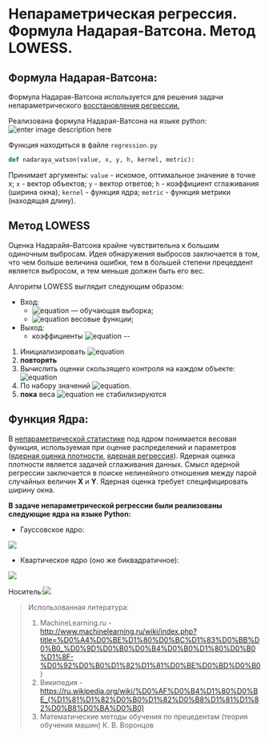 
# Непараметрическая регрессия.<br />Формула Надарая-Ватсона. Метод LOWESS.

## Формула Надарая-Ватсона:

Формула Надарая-Ватсона используется для решения задачи непараметрического [восстановления регрессии.](http://www.machinelearning.ru/wiki/index.php?title=%D0%A0%D0%B5%D0%B3%D1%80%D0%B5%D1%81%D1%81%D0%B8%D0%BE%D0%BD%D0%BD%D1%8B%D0%B9_%D0%B0%D0%BD%D0%B0%D0%BB%D0%B8%D0%B7 "Восстановление регрессии")

Реализована формула Надарая-Ватсона на языке python:
![enter image description here](http://www.machinelearning.ru/mimetex/?$a_h%28x;X%5El%29%20=%20%5Cfrac%7B%5Csum_%7Bi=1%7D%5E%7Bl%7D%20y_i%5Comega_i%28x%29%7D%7B%5Csum_%7Bi=1%7D%5E%7Bl%7D%20%5Comega_i%28x%29%7D%20=%20%5Cfrac%7B%5Csum_%7Bi=1%7D%5E%7Bl%7D%20y_iK%5Cleft%28%5Cfrac%7B%5Crho%28x,x_i%29%7D%7Bh%7D%20%5Cright%20%29%7D%7B%5Csum_%7Bi=1%7D%5E%7Bl%7D%20K%5Cleft%28%5Cfrac%7B%5Crho%28x,x_i%29%7D%7Bh%7D%20%5Cright%20%29%7D$)

Функция находиться в файле `regression.py`
```python
def nadaraya_watson(value, x, y, h, kernel, metric):
```
Принимает аргументы: `value` - искомое, оптимальное значение в точке x;  `x` - вектор объектов;  `y` - вектор ответов; `h` - коэффициент сглаживания (ширина окна); `kernel` - функция ядра; `metric` - функция метрики (находящая длину).

## Метод LOWESS

Оценка Надарайя–Ватсона крайне чувствительна к большим одиночным выбросам. Идея обнаружения выбросов заключается в том, что чем больше величина ошибки, тем в большей степени прецеддент является выбросом, и тем меньше должен быть его вес.

Алгоритм LOWESS  выглядит следующим образом:
* Вход:
	* ![equation](https://latex.codecogs.com/gif.latex?X^m) — обучающая выборка;
	* ![equation](https://latex.codecogs.com/gif.latex?w_t,%20\,\,\,%20t=1,\ldots,m) весовые функции;
* Выход:
	* коэффициенты ![equation](https://latex.codecogs.com/gif.latex?\delta_t,%20\,\,\,%20t=1,\ldots,m)
--
1. Инициализировать ![equation](https://latex.codecogs.com/gif.latex?\delta_1:=\ldots=\delta_m:=1)
2. **повторять**
3. Вычислить оценки скользящего контроля на каждом объекте: <br />
![equation](https://latex.codecogs.com/gif.latex?\hat{y_t}:=a(x_t;%20X\setminus\{%20x_t\})%20=%20\frac{%20\sum_{i=1,%20i\neq%20t%20}^{m}%20{y_i%20\delta_i%20K\left(%20\frac{\rho(x_i,x_t)}%20{h(x_t)}\right)}}%20{\sum_{i=1,%20i\neq%20t%20}^{m}%20{y_i%20K\left(%20\frac{\rho(x_i,x_t)}{h(x_t)}\right)}%20})
4. По набору значений ![equation](https://latex.codecogs.com/gif.latex?\hat{\varepsilon_t}=%20\|%20\hat{y_t}%20-%20y_t%20\|$%20%D0%B2%D1%8B%D1%87%D0%B8%D1%81%D0%BB%D0%B8%D1%82%D1%8C%20%D0%BD%D0%BE%D0%B2%D1%8B%D0%B5%20%D0%B7%D0%BD%D0%B0%D1%87%D0%B5%D0%BD%D0%B8%D1%8F%20%D0%BA%D0%BE%D1%8D%D1%84%D1%84%D0%B8%D1%86%D0%B8%D0%B5%D0%BD%D1%82%D0%BE%D0%B2%20$\delta_t).
5. **пока** веса ![equation](https://latex.codecogs.com/gif.latex?\delta_t) не стабилизируются

## Функция Ядра:
В [непараметрической статистике](https://ru.wikipedia.org/wiki/%D0%9D%D0%B5%D0%BF%D0%B0%D1%80%D0%B0%D0%BC%D0%B5%D1%82%D1%80%D0%B8%D1%87%D0%B5%D1%81%D0%BA%D0%B0%D1%8F_%D1%81%D1%82%D0%B0%D1%82%D0%B8%D1%81%D1%82%D0%B8%D0%BA%D0%B0 "Непараметрическая статистика") под ядром понимается весовая функция, используемая при оценке распределений и параметров ([ядерная оценка плотности](https://ru.wikipedia.org/wiki/%D0%AF%D0%B4%D0%B5%D1%80%D0%BD%D0%B0%D1%8F_%D0%BE%D1%86%D0%B5%D0%BD%D0%BA%D0%B0_%D0%BF%D0%BB%D0%BE%D1%82%D0%BD%D0%BE%D1%81%D1%82%D0%B8 "Ядерная оценка плотности"), [ядерная регрессия](https://ru.wikipedia.org/wiki/%D0%AF%D0%B4%D0%B5%D1%80%D0%BD%D0%B0%D1%8F_%D1%80%D0%B5%D0%B3%D1%80%D0%B5%D1%81%D1%81%D0%B8%D1%8F "Ядерная регрессия")).  Ядерная оценка плотности является задачей сглаживания данных. Смысл ядерной регрессии заключается в поиске нелинейного отношения между парой случайных величин **X** и **Y**. Ядерная оценка требует специфицировать ширину окна.

**В задаче непараметрической регрессии были реализованы следующие ядра на языке Python:**
* Гауссовское ядро:

![](https://wikimedia.org/api/rest_v1/media/math/render/svg/2823201b13dc500e1a48d7907c3c64c2ad82395d)

* Квартическое ядро (оно же биквадратичное):

![](https://wikimedia.org/api/rest_v1/media/math/render/svg/b0c8b60cf84bc6bcdaa124b727e382b0716c033d)

Носитель:![](https://wikimedia.org/api/rest_v1/media/math/render/svg/63aeef556c12f0f18861dbeee4d1342237989334)


> Использованная литература:
> 1) MachineLearning.ru - http://www.machinelearning.ru/wiki/index.php?title=%D0%A4%D0%BE%D1%80%D0%BC%D1%83%D0%BB%D0%B0_%D0%9D%D0%B0%D0%B4%D0%B0%D1%80%D0%B0%D1%8F-%D0%92%D0%B0%D1%82%D1%81%D0%BE%D0%BD%D0%B0)
> 2) Википедия - https://ru.wikipedia.org/wiki/%D0%AF%D0%B4%D1%80%D0%BE_(%D1%81%D1%82%D0%B0%D1%82%D0%B8%D1%81%D1%82%D0%B8%D0%BA%D0%B0)
> 3) Математические методы обучения по прецедентам (теория обучения машин) К. В. Воронцов


